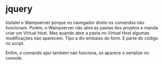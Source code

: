 # jquery
Instalei o Wampserver porque no navegador direto os comandos não funcionam. 
Porém, o Wampserver não abre as pastas dos projetos e manda criar um Virtual Host. 
Mas quando abre a pasta no Virtual Host algumas modificações não aparecem.
Tipo a div embaixo do form. E parte do código no script.

Enfim, o comando ajax também não funciona, só aparece o serialize no console.
